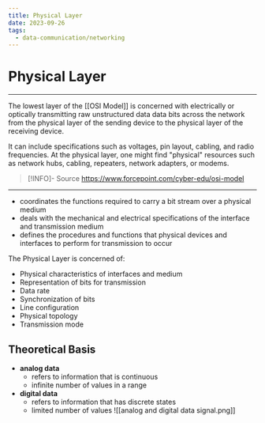 ```yaml
---
title: Physical Layer
date: 2023-09-26
tags:
  - data-communication/networking
---
```


# Physical Layer

---

The lowest layer of the [[OSI Model]] is concerned with electrically or optically transmitting raw unstructured data data bits across the network from the physical layer of the sending device to the physical layer of the receiving device.

It can include specifications such as voltages, pin layout, cabling, and radio frequencies. At the physical layer, one might find "physical" resources such as network hubs, cabling, repeaters, network adapters, or modems.

> [!INFO]- Source
> https://www.forcepoint.com/cyber-edu/osi-model

---

- coordinates the functions required to carry a bit stream over a physical medium
- deals with the mechanical and electrical specifications of the interface and transmission medium
- defines the procedures and functions that physical devices and interfaces to perform for transmission to occur

The Physical Layer is concerned of:

- Physical characteristics of interfaces and medium
- Representation of bits for transmission
- Data rate
- Synchronization of bits
- Line configuration
- Physical topology
- Transmission mode

## Theoretical Basis
- **analog data**
	- refers to information that is continuous
	- infinite number of values in a range
- **digital data**
	- refers to information that has discrete states
	- limited number of values
 ![[analog and digital data signal.png]]
 